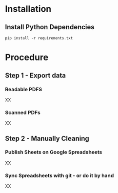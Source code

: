 # Installation
## Install Python Dependencies
`pip install -r requirements.txt`

# Procedure
## Step 1 - Export data
### Readable PDFS
XX

### Scanned PDFs
XX
## Step 2 - Manually Cleaning
### Publish Sheets on Google Spreadsheets
XX
### Sync Spreadsheets with git - or do it by hand
XX